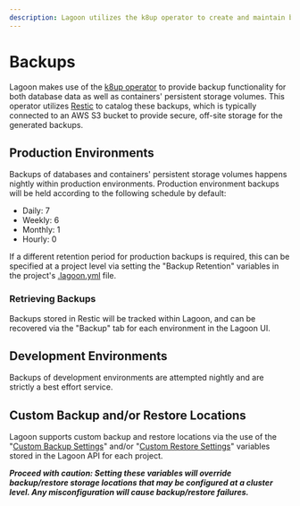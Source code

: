 ```yaml
---
description: Lagoon utilizes the k8up operator to create and maintain backups.
---
```


# Backups

Lagoon makes use of the [k8up operator](https://github.com/vshn/k8up) to provide backup functionality for both database data as well as containers' persistent storage volumes. This operator utilizes [Restic](https://github.com/restic/restic) to catalog these backups, which is typically connected to an AWS S3 bucket to provide secure, off-site storage for the generated backups.

## Production Environments

Backups of databases and containers' persistent storage volumes happens nightly within production environments. Production environment backups will be held according to the following schedule by default:

* Daily: 7
* Weekly: 6
* Monthly: 1
* Hourly: 0

If a different retention period for production backups is required, this can be specified at a project level via setting the "Backup Retention" variables in the project's [.lagoon.yml](../using-lagoon-the-basics/lagoon-yml.md#backup-retention) file.

### Retrieving Backups

Backups stored in Restic will be tracked within Lagoon, and can be recovered via the "Backup" tab for each environment in the Lagoon UI.

## Development Environments

Backups of development environments are attempted nightly and are strictly a best effort service.

## Custom Backup and/or Restore Locations

Lagoon supports custom backup and restore locations via the use of the "[Custom Backup Settings](https://github.com/uselagoon/lagoon/blob/main/docs/using-lagoon-advanced/environment-variables.md#custom-backup-settings)" and/or "[Custom Restore Settings](https://github.com/uselagoon/lagoon/blob/main/docs/using-lagoon-advanced/environment-variables.md#custom-restore-settings)" variables stored in the Lagoon API for each project.

***Proceed with caution: Setting these variables will override backup/restore storage locations that may be configured at a cluster level. Any misconfiguration will cause backup/restore failures.***
